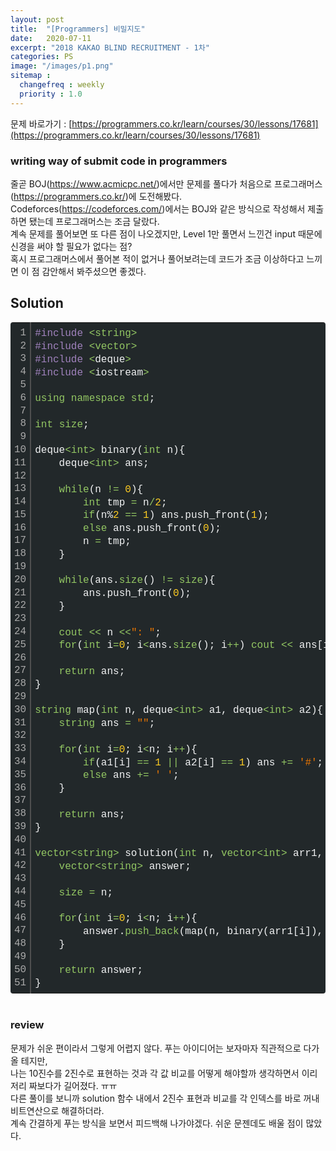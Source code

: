 ```yaml
---
layout: post
title:  "[Programmers] 비밀지도"
date:   2020-07-11
excerpt: "2018 KAKAO BLIND RECRUITMENT - 1차"
categories: PS
image: "/images/p1.png"
sitemap :
  changefreq : weekly
  priority : 1.0
---
```

문제 바로가기 : [https://programmers.co.kr/learn/courses/30/lessons/17681](https://programmers.co.kr/learn/courses/30/lessons/17681)

### writing way of submit code in programmers
줄곧 BOJ(https://www.acmicpc.net/)에서만 문제를 풀다가 처음으로 프로그래머스(https://programmers.co.kr/)에 도전해봤다.<br>
Codeforces(https://codeforces.com/)에서는 BOJ와 같은 방식으로 작성해서 제출하면 됐는데 프로그래머스는 조금 달랐다.<br>
계속 문제를 풀어보면 또 다른 점이 나오겠지만, Level 1만 풀면서 느낀건 input 때문에 신경을 써야 할 필요가 없다는 점?<br>
혹시 프로그래머스에서 풀어본 적이 없거나 풀어보려는데 코드가 조금 이상하다고 느끼면 이 점 감안해서 봐주셨으면 좋겠다.<br>

## Solution
<div class="colorscripter-code" style="color:#F1F2F3;font-family:Consolas, 'Liberation Mono', Menlo, Courier, monospace !important; position:relative !important;overflow:auto"><table class="colorscripter-code-table" style="margin:0;padding:0;border:none;background-color:#22282A;border-radius:4px;" cellspacing="0" cellpadding="0"><tr><td style="padding:6px;border-right:2px solid #4f4f4f"><div style="margin:0;padding:0;word-break:normal;text-align:right;color:#aaa;font-family:Consolas, 'Liberation Mono', Menlo, Courier, monospace !important;line-height:130%"><div style="line-height:130%">1</div><div style="line-height:130%">2</div><div style="line-height:130%">3</div><div style="line-height:130%">4</div><div style="line-height:130%">5</div><div style="line-height:130%">6</div><div style="line-height:130%">7</div><div style="line-height:130%">8</div><div style="line-height:130%">9</div><div style="line-height:130%">10</div><div style="line-height:130%">11</div><div style="line-height:130%">12</div><div style="line-height:130%">13</div><div style="line-height:130%">14</div><div style="line-height:130%">15</div><div style="line-height:130%">16</div><div style="line-height:130%">17</div><div style="line-height:130%">18</div><div style="line-height:130%">19</div><div style="line-height:130%">20</div><div style="line-height:130%">21</div><div style="line-height:130%">22</div><div style="line-height:130%">23</div><div style="line-height:130%">24</div><div style="line-height:130%">25</div><div style="line-height:130%">26</div><div style="line-height:130%">27</div><div style="line-height:130%">28</div><div style="line-height:130%">29</div><div style="line-height:130%">30</div><div style="line-height:130%">31</div><div style="line-height:130%">32</div><div style="line-height:130%">33</div><div style="line-height:130%">34</div><div style="line-height:130%">35</div><div style="line-height:130%">36</div><div style="line-height:130%">37</div><div style="line-height:130%">38</div><div style="line-height:130%">39</div><div style="line-height:130%">40</div><div style="line-height:130%">41</div><div style="line-height:130%">42</div><div style="line-height:130%">43</div><div style="line-height:130%">44</div><div style="line-height:130%">45</div><div style="line-height:130%">46</div><div style="line-height:130%">47</div><div style="line-height:130%">48</div><div style="line-height:130%">49</div><div style="line-height:130%">50</div><div style="line-height:130%">51</div></div></td><td style="padding:6px 0;text-align:left"><div style="margin:0;padding:0;color:#F1F2F3;font-family:Consolas, 'Liberation Mono', Menlo, Courier, monospace !important;line-height:130%"><div style="padding:0 6px; white-space:pre; line-height:130%"><span style="color:#A082BD">#include</span>&nbsp;<span style="color:#F1F2F3"></span><span style="color:#93C763">&lt;</span><span style="color:#93C763">string</span><span style="color:#93C763">&gt;</span></div><div style="padding:0 6px; white-space:pre; line-height:130%"><span style="color:#A082BD">#include</span>&nbsp;<span style="color:#F1F2F3"></span><span style="color:#93C763">&lt;</span><span style="color:#93C763">vector</span><span style="color:#93C763">&gt;</span></div><div style="padding:0 6px; white-space:pre; line-height:130%"><span style="color:#A082BD">#include</span>&nbsp;<span style="color:#F1F2F3"></span><span style="color:#93C763">&lt;</span>deque<span style="color:#F1F2F3"></span><span style="color:#93C763">&gt;</span></div><div style="padding:0 6px; white-space:pre; line-height:130%"><span style="color:#A082BD">#include</span>&nbsp;<span style="color:#F1F2F3"></span><span style="color:#93C763">&lt;</span>iostream<span style="color:#F1F2F3"></span><span style="color:#93C763">&gt;</span></div><div style="padding:0 6px; white-space:pre; line-height:130%">&nbsp;</div><div style="padding:0 6px; white-space:pre; line-height:130%"><span style="color:#93C763">using</span>&nbsp;<span style="color:#93C763">namespace</span>&nbsp;<span style="color:#93C763">std</span>;</div><div style="padding:0 6px; white-space:pre; line-height:130%">&nbsp;</div><div style="padding:0 6px; white-space:pre; line-height:130%"><span style="color:#93C763">int</span>&nbsp;<span style="color:#93C763">size</span>;</div><div style="padding:0 6px; white-space:pre; line-height:130%">&nbsp;</div><div style="padding:0 6px; white-space:pre; line-height:130%">deque<span style="color:#F1F2F3"></span><span style="color:#93C763">&lt;</span><span style="color:#93C763">int</span><span style="color:#93C763">&gt;</span>&nbsp;binary(<span style="color:#93C763">int</span>&nbsp;n){</div><div style="padding:0 6px; white-space:pre; line-height:130%">&nbsp;&nbsp;&nbsp;&nbsp;deque<span style="color:#F1F2F3"></span><span style="color:#93C763">&lt;</span><span style="color:#93C763">int</span><span style="color:#93C763">&gt;</span>&nbsp;ans;</div><div style="padding:0 6px; white-space:pre; line-height:130%">&nbsp;&nbsp;&nbsp;&nbsp;</div><div style="padding:0 6px; white-space:pre; line-height:130%">&nbsp;&nbsp;&nbsp;&nbsp;<span style="color:#93C763">while</span>(n&nbsp;<span style="color:#F1F2F3"></span><span style="color:#93C763">!</span><span style="color:#F1F2F3"></span><span style="color:#93C763">=</span>&nbsp;<span style="color:#FFCD22">0</span>){</div><div style="padding:0 6px; white-space:pre; line-height:130%">&nbsp;&nbsp;&nbsp;&nbsp;&nbsp;&nbsp;&nbsp;&nbsp;<span style="color:#93C763">int</span>&nbsp;tmp&nbsp;<span style="color:#F1F2F3"></span><span style="color:#93C763">=</span>&nbsp;n<span style="color:#F1F2F3"></span><span style="color:#93C763">/</span><span style="color:#FFCD22">2</span>;</div><div style="padding:0 6px; white-space:pre; line-height:130%">&nbsp;&nbsp;&nbsp;&nbsp;&nbsp;&nbsp;&nbsp;&nbsp;<span style="color:#93C763">if</span>(n%<span style="color:#FFCD22">2</span>&nbsp;<span style="color:#F1F2F3"></span><span style="color:#93C763">=</span><span style="color:#F1F2F3"></span><span style="color:#93C763">=</span>&nbsp;<span style="color:#FFCD22">1</span>)&nbsp;ans.push_front(<span style="color:#FFCD22">1</span>);</div><div style="padding:0 6px; white-space:pre; line-height:130%">&nbsp;&nbsp;&nbsp;&nbsp;&nbsp;&nbsp;&nbsp;&nbsp;<span style="color:#93C763">else</span>&nbsp;ans.push_front(<span style="color:#FFCD22">0</span>);</div><div style="padding:0 6px; white-space:pre; line-height:130%">&nbsp;&nbsp;&nbsp;&nbsp;&nbsp;&nbsp;&nbsp;&nbsp;n&nbsp;<span style="color:#F1F2F3"></span><span style="color:#93C763">=</span>&nbsp;tmp;</div><div style="padding:0 6px; white-space:pre; line-height:130%">&nbsp;&nbsp;&nbsp;&nbsp;}</div><div style="padding:0 6px; white-space:pre; line-height:130%">&nbsp;&nbsp;&nbsp;&nbsp;</div><div style="padding:0 6px; white-space:pre; line-height:130%">&nbsp;&nbsp;&nbsp;&nbsp;<span style="color:#93C763">while</span>(ans.<span style="color:#93C763">size</span>()&nbsp;<span style="color:#F1F2F3"></span><span style="color:#93C763">!</span><span style="color:#F1F2F3"></span><span style="color:#93C763">=</span>&nbsp;<span style="color:#93C763">size</span>){</div><div style="padding:0 6px; white-space:pre; line-height:130%">&nbsp;&nbsp;&nbsp;&nbsp;&nbsp;&nbsp;&nbsp;&nbsp;ans.push_front(<span style="color:#FFCD22">0</span>);</div><div style="padding:0 6px; white-space:pre; line-height:130%">&nbsp;&nbsp;&nbsp;&nbsp;}</div><div style="padding:0 6px; white-space:pre; line-height:130%">&nbsp;&nbsp;&nbsp;&nbsp;</div><div style="padding:0 6px; white-space:pre; line-height:130%">&nbsp;&nbsp;&nbsp;&nbsp;<span style="color:#93C763">cout</span>&nbsp;<span style="color:#F1F2F3"></span><span style="color:#93C763">&lt;</span><span style="color:#F1F2F3"></span><span style="color:#93C763">&lt;</span>&nbsp;n&nbsp;<span style="color:#F1F2F3"></span><span style="color:#93C763">&lt;</span><span style="color:#F1F2F3"></span><span style="color:#93C763">&lt;</span><span style="color:#EC7600">":&nbsp;"</span>;</div><div style="padding:0 6px; white-space:pre; line-height:130%">&nbsp;&nbsp;&nbsp;&nbsp;<span style="color:#93C763">for</span>(<span style="color:#93C763">int</span>&nbsp;i<span style="color:#F1F2F3"></span><span style="color:#93C763">=</span><span style="color:#FFCD22">0</span>;&nbsp;i<span style="color:#F1F2F3"></span><span style="color:#93C763">&lt;</span>ans.<span style="color:#93C763">size</span>();&nbsp;i<span style="color:#F1F2F3"></span><span style="color:#93C763">+</span><span style="color:#F1F2F3"></span><span style="color:#93C763">+</span>)&nbsp;<span style="color:#93C763">cout</span>&nbsp;<span style="color:#F1F2F3"></span><span style="color:#93C763">&lt;</span><span style="color:#F1F2F3"></span><span style="color:#93C763">&lt;</span>&nbsp;ans[i];</div><div style="padding:0 6px; white-space:pre; line-height:130%">&nbsp;&nbsp;&nbsp;&nbsp;</div><div style="padding:0 6px; white-space:pre; line-height:130%">&nbsp;&nbsp;&nbsp;&nbsp;<span style="color:#93C763">return</span>&nbsp;ans;</div><div style="padding:0 6px; white-space:pre; line-height:130%">}</div><div style="padding:0 6px; white-space:pre; line-height:130%">&nbsp;</div><div style="padding:0 6px; white-space:pre; line-height:130%"><span style="color:#93C763">string</span>&nbsp;map(<span style="color:#93C763">int</span>&nbsp;n,&nbsp;deque<span style="color:#F1F2F3"></span><span style="color:#93C763">&lt;</span><span style="color:#93C763">int</span><span style="color:#93C763">&gt;</span>&nbsp;a1,&nbsp;deque<span style="color:#F1F2F3"></span><span style="color:#93C763">&lt;</span><span style="color:#93C763">int</span><span style="color:#93C763">&gt;</span>&nbsp;a2){</div><div style="padding:0 6px; white-space:pre; line-height:130%">&nbsp;&nbsp;&nbsp;&nbsp;<span style="color:#93C763">string</span>&nbsp;ans&nbsp;<span style="color:#F1F2F3"></span><span style="color:#93C763">=</span>&nbsp;<span style="color:#EC7600">""</span>;</div><div style="padding:0 6px; white-space:pre; line-height:130%">&nbsp;&nbsp;&nbsp;&nbsp;</div><div style="padding:0 6px; white-space:pre; line-height:130%">&nbsp;&nbsp;&nbsp;&nbsp;<span style="color:#93C763">for</span>(<span style="color:#93C763">int</span>&nbsp;i<span style="color:#F1F2F3"></span><span style="color:#93C763">=</span><span style="color:#FFCD22">0</span>;&nbsp;i<span style="color:#F1F2F3"></span><span style="color:#93C763">&lt;</span>n;&nbsp;i<span style="color:#F1F2F3"></span><span style="color:#93C763">+</span><span style="color:#F1F2F3"></span><span style="color:#93C763">+</span>){</div><div style="padding:0 6px; white-space:pre; line-height:130%">&nbsp;&nbsp;&nbsp;&nbsp;&nbsp;&nbsp;&nbsp;&nbsp;<span style="color:#93C763">if</span>(a1[i]&nbsp;<span style="color:#F1F2F3"></span><span style="color:#93C763">=</span><span style="color:#F1F2F3"></span><span style="color:#93C763">=</span>&nbsp;<span style="color:#FFCD22">1</span>&nbsp;<span style="color:#F1F2F3"></span><span style="color:#93C763">|</span><span style="color:#F1F2F3"></span><span style="color:#93C763">|</span>&nbsp;a2[i]&nbsp;<span style="color:#F1F2F3"></span><span style="color:#93C763">=</span><span style="color:#F1F2F3"></span><span style="color:#93C763">=</span>&nbsp;<span style="color:#FFCD22">1</span>)&nbsp;ans&nbsp;<span style="color:#F1F2F3"></span><span style="color:#93C763">+</span><span style="color:#F1F2F3"></span><span style="color:#93C763">=</span>&nbsp;<span style="color:#EC7600">'#'</span>;</div><div style="padding:0 6px; white-space:pre; line-height:130%">&nbsp;&nbsp;&nbsp;&nbsp;&nbsp;&nbsp;&nbsp;&nbsp;<span style="color:#93C763">else</span>&nbsp;ans&nbsp;<span style="color:#F1F2F3"></span><span style="color:#93C763">+</span><span style="color:#F1F2F3"></span><span style="color:#93C763">=</span>&nbsp;<span style="color:#EC7600">'&nbsp;'</span>;</div><div style="padding:0 6px; white-space:pre; line-height:130%">&nbsp;&nbsp;&nbsp;&nbsp;}</div><div style="padding:0 6px; white-space:pre; line-height:130%">&nbsp;&nbsp;&nbsp;&nbsp;</div><div style="padding:0 6px; white-space:pre; line-height:130%">&nbsp;&nbsp;&nbsp;&nbsp;<span style="color:#93C763">return</span>&nbsp;ans;</div><div style="padding:0 6px; white-space:pre; line-height:130%">}</div><div style="padding:0 6px; white-space:pre; line-height:130%">&nbsp;</div><div style="padding:0 6px; white-space:pre; line-height:130%"><span style="color:#93C763">vector</span><span style="color:#93C763">&lt;</span><span style="color:#93C763">string</span><span style="color:#93C763">&gt;</span>&nbsp;solution(<span style="color:#93C763">int</span>&nbsp;n,&nbsp;<span style="color:#93C763">vector</span><span style="color:#93C763">&lt;</span><span style="color:#93C763">int</span><span style="color:#93C763">&gt;</span>&nbsp;arr1,&nbsp;<span style="color:#93C763">vector</span><span style="color:#93C763">&lt;</span><span style="color:#93C763">int</span><span style="color:#93C763">&gt;</span>&nbsp;arr2)&nbsp;{</div><div style="padding:0 6px; white-space:pre; line-height:130%">&nbsp;&nbsp;&nbsp;&nbsp;<span style="color:#93C763">vector</span><span style="color:#93C763">&lt;</span><span style="color:#93C763">string</span><span style="color:#93C763">&gt;</span>&nbsp;answer;</div><div style="padding:0 6px; white-space:pre; line-height:130%">&nbsp;&nbsp;&nbsp;&nbsp;</div><div style="padding:0 6px; white-space:pre; line-height:130%">&nbsp;&nbsp;&nbsp;&nbsp;<span style="color:#93C763">size</span>&nbsp;<span style="color:#F1F2F3"></span><span style="color:#93C763">=</span>&nbsp;n;</div><div style="padding:0 6px; white-space:pre; line-height:130%">&nbsp;&nbsp;&nbsp;&nbsp;</div><div style="padding:0 6px; white-space:pre; line-height:130%">&nbsp;&nbsp;&nbsp;&nbsp;<span style="color:#93C763">for</span>(<span style="color:#93C763">int</span>&nbsp;i<span style="color:#F1F2F3"></span><span style="color:#93C763">=</span><span style="color:#FFCD22">0</span>;&nbsp;i<span style="color:#F1F2F3"></span><span style="color:#93C763">&lt;</span>n;&nbsp;i<span style="color:#F1F2F3"></span><span style="color:#93C763">+</span><span style="color:#F1F2F3"></span><span style="color:#93C763">+</span>){</div><div style="padding:0 6px; white-space:pre; line-height:130%">&nbsp;&nbsp;&nbsp;&nbsp;&nbsp;&nbsp;&nbsp;&nbsp;answer.<span style="color:#93C763">push_back</span>(map(n,&nbsp;binary(arr1[i]),&nbsp;binary(arr2[i])));</div><div style="padding:0 6px; white-space:pre; line-height:130%">&nbsp;&nbsp;&nbsp;&nbsp;}</div><div style="padding:0 6px; white-space:pre; line-height:130%">&nbsp;&nbsp;&nbsp;&nbsp;</div><div style="padding:0 6px; white-space:pre; line-height:130%">&nbsp;&nbsp;&nbsp;&nbsp;<span style="color:#93C763">return</span>&nbsp;answer;</div><div style="padding:0 6px; white-space:pre; line-height:130%">}</div></div><div style="text-align:right;margin-top:-13px;margin-right:5px;font-size:9px;font-style:italic"><a href="http://colorscripter.com/info#e" target="_blank" style="color:#4f4f4ftext-decoration:none">Colored by Color Scripter</a></div></td><td style="vertical-align:bottom;padding:0 2px 4px 0"><a href="http://colorscripter.com/info#e" target="_blank" style="text-decoration:none;color:white"><span style="font-size:9px;word-break:normal;background-color:#4f4f4f;color:white;border-radius:10px;padding:1px">cs</span></a></td></tr></table></div>

<br/>

### review

문제가 쉬운 편이라서 그렇게 어렵지 않다. 푸는 아이디어는 보자마자 직관적으로 다가올 테지만,<br>
나는 10진수를 2진수로 표현하는 것과 각 값 비교를 어떻게 해야할까 생각하면서 이리저리 짜보다가 길어졌다. ㅠㅠ<br>
다른 풀이를 보니까 solution 함수 내에서 2진수 표현과 비교를 각 인덱스를 바로 꺼내 비트연산으로 해결하더라.<br>
계속 간결하게 푸는 방식을 보면서 피드백해 나가야겠다. 쉬운 문젠데도 배울 점이 많았다.<br>


<script src="https://utteranc.es/client.js"
        repo="yooniversal/blog-comments"
        issue-term="pathname"
        theme="github-light"
        crossorigin="anonymous"
        async>
</script>
